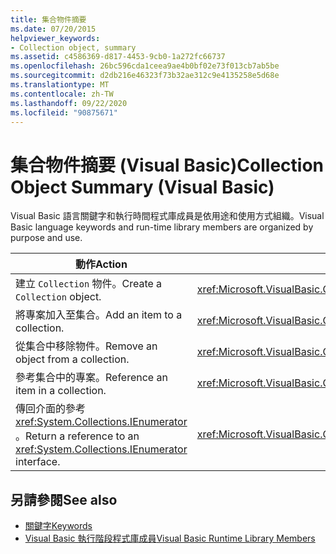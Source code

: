 ```yaml
---
title: 集合物件摘要
ms.date: 07/20/2015
helpviewer_keywords:
- Collection object, summary
ms.assetid: c4586369-d817-4453-9cb0-1a272fc66737
ms.openlocfilehash: 26bc596cda1ceea9ae4b0bf02e73f013cb7ab5be
ms.sourcegitcommit: d2db216e46323f73b32ae312c9e4135258e5d68e
ms.translationtype: MT
ms.contentlocale: zh-TW
ms.lasthandoff: 09/22/2020
ms.locfileid: "90875671"
---
```

# <a name="collection-object-summary-visual-basic"></a><span data-ttu-id="b25c0-102">集合物件摘要 (Visual Basic)</span><span class="sxs-lookup"><span data-stu-id="b25c0-102">Collection Object Summary (Visual Basic)</span></span>

<span data-ttu-id="b25c0-103">Visual Basic 語言關鍵字和執行時間程式庫成員是依用途和使用方式組織。</span><span class="sxs-lookup"><span data-stu-id="b25c0-103">Visual Basic language keywords and run-time library members are organized by purpose and use.</span></span>  
  
|<span data-ttu-id="b25c0-104">動作</span><span class="sxs-lookup"><span data-stu-id="b25c0-104">Action</span></span>|<span data-ttu-id="b25c0-105">語言項目</span><span class="sxs-lookup"><span data-stu-id="b25c0-105">Language element</span></span>|  
|------------|----------------------|  
|<span data-ttu-id="b25c0-106">建立 `Collection` 物件。</span><span class="sxs-lookup"><span data-stu-id="b25c0-106">Create a `Collection` object.</span></span>|<xref:Microsoft.VisualBasic.Collection>|  
|<span data-ttu-id="b25c0-107">將專案加入至集合。</span><span class="sxs-lookup"><span data-stu-id="b25c0-107">Add an item to a collection.</span></span>|<xref:Microsoft.VisualBasic.Collection.Add%2A>|  
|<span data-ttu-id="b25c0-108">從集合中移除物件。</span><span class="sxs-lookup"><span data-stu-id="b25c0-108">Remove an object from a collection.</span></span>|<xref:Microsoft.VisualBasic.Collection.Remove%2A>|  
|<span data-ttu-id="b25c0-109">參考集合中的專案。</span><span class="sxs-lookup"><span data-stu-id="b25c0-109">Reference an item in a collection.</span></span>|<xref:Microsoft.VisualBasic.Collection.Item%2A>|  
|<span data-ttu-id="b25c0-110">傳回介面的參考 <xref:System.Collections.IEnumerator> 。</span><span class="sxs-lookup"><span data-stu-id="b25c0-110">Return a reference to an <xref:System.Collections.IEnumerator> interface.</span></span>|<xref:Microsoft.VisualBasic.Collection.System%23Collections%23IEnumerable%23GetEnumerator%2A>|  
  
## <a name="see-also"></a><span data-ttu-id="b25c0-111">另請參閱</span><span class="sxs-lookup"><span data-stu-id="b25c0-111">See also</span></span>

- [<span data-ttu-id="b25c0-112">關鍵字</span><span class="sxs-lookup"><span data-stu-id="b25c0-112">Keywords</span></span>](index.md)
- [<span data-ttu-id="b25c0-113">Visual Basic 執行階段程式庫成員</span><span class="sxs-lookup"><span data-stu-id="b25c0-113">Visual Basic Runtime Library Members</span></span>](../runtime-library-members.md)
